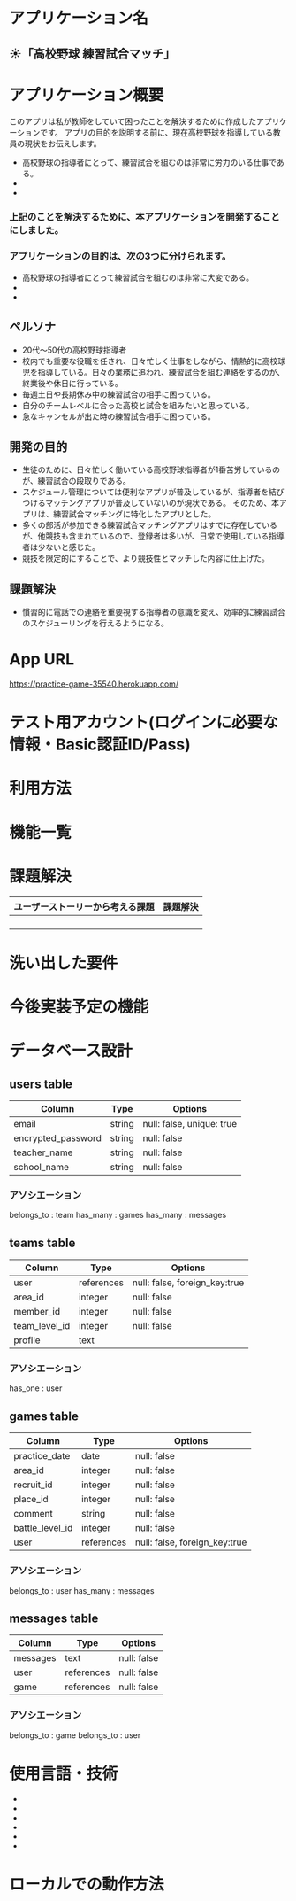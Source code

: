 # アプリケーション名
## :sunny:「高校野球 練習試合マッチ」

# アプリケーション概要
このアプリは私が教師をしていて困ったことを解決するために作成したアプリケーションです。
アプリの目的を説明する前に、現在高校野球を指導している教員の現状をお伝えします。

- 高校野球の指導者にとって、練習試合を組むのは非常に労力のいる仕事である。
- 
- 

### 上記のことを解決するために、本アプリケーションを開発することにしました。
### アプリケーションの目的は、次の3つに分けられます。

- 高校野球の指導者にとって練習試合を組むのは非常に大変である。
- 
- 

### 

###

###

## ペルソナ
- 20代〜50代の高校野球指導者
- 校内でも重要な役職を任され、日々忙しく仕事をしながら、情熱的に高校球児を指導している。日々の業務に追われ、練習試合を組む連絡をするのが、終業後や休日に行っている。
- 毎週土日や長期休み中の練習試合の相手に困っている。
- 自分のチームレベルに合った高校と試合を組みたいと思っている。
- 急なキャンセルが出た時の練習試合相手に困っている。

## 開発の目的
- 生徒のために、日々忙しく働いている高校野球指導者が1番苦労しているのが、練習試合の段取りである。
- スケジュール管理については便利なアプリが普及しているが、指導者を結びつけるマッチングアプリが普及していないのが現状である。
 そのため、本アプリは、練習試合マッチングに特化したアプリとした。
- 多くの部活が参加できる練習試合マッチングアプリはすでに存在しているが、他競技も含まれているので、登録者は多いが、日常で使用している指導者は少ないと感じた。
- 競技を限定的にすることで、より競技性とマッチした内容に仕上げた。

## 課題解決
- 慣習的に電話での連絡を重要視する指導者の意識を変え、効率的に練習試合のスケジューリングを行えるようになる。

# App URL
https://practice-game-35540.herokuapp.com/

# テスト用アカウント(ログインに必要な情報・Basic認証ID/Pass)


# 利用方法


# 機能一覧


# 課題解決
| ユーザーストーリーから考える課題 | 課題解決 |
|--------------------|----------|
|               |    |
|  |    |
|        |    |
|         |    |

# 洗い出した要件


# 今後実装予定の機能


# データベース設計
## users table

| Column             | Type     | Options                   |
|--------------------|----------|---------------------------|
| email              | string   | null: false, unique: true |
| encrypted_password | string   | null: false               |
| teacher_name       | string   | null: false               |
| school_name        | string   | null: false               |

### アソシエーション
belongs_to : team
has_many : games
has_many : messages


## teams table

| Column        | Type       | Options                       |
|---------------|------------|-------------------------------|
| user          | references | null: false, foreign_key:true |
| area_id       | integer    | null: false                   |
| member_id     | integer    | null: false                   |
| team_level_id | integer    | null: false                   |
| profile       | text       |                               |

### アソシエーション
has_one : user

## games table

| Column          | Type       | Options                       |
|-----------------|------------|-------------------------------|
| practice_date   | date       | null: false                   |
| area_id         | integer    | null: false                   |
| recruit_id      | integer    | null: false                   |
| place_id        | integer    | null: false                   |
| comment         | string     | null: false                   |
| battle_level_id | integer    | null: false                   |
| user            | references | null: false, foreign_key:true |

### アソシエーション
belongs_to : user
has_many : messages

## messages table

| Column      | Type       | Options     |
|-------------|------------|-------------|
| messages    | text       | null: false |
| user        | references | null: false |
| game        | references | null: false |

### アソシエーション
belongs_to : game
belongs_to : user

# 使用言語・技術
- 
- 
- 
- 
- 
- 

# ローカルでの動作方法
